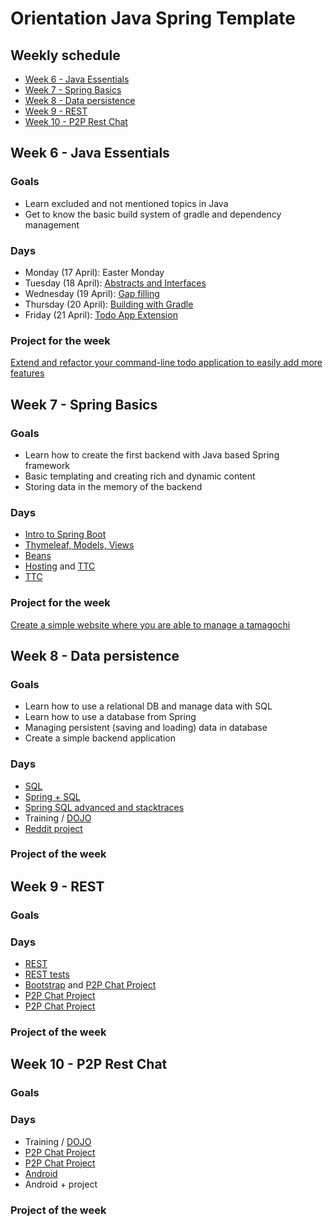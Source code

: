 # Orientation Java Spring Template

## Weekly schedule
 -  [Week 6 - Java Essentials](#week-6---java-essentials)
 -  [Week 7 - Spring Basics](#week-7---spring-basics)
 -  [Week 8 - Data persistence](#week-8---data-persistence)
 -  [Week 9 - REST](#week-9---rest)
 -  [Week 10 - P2P Rest Chat](#week-10---p2p-rest-chat)

## Week 6 - Java Essentials

### Goals
- Learn excluded and not mentioned topics in Java
- Get to know the basic build system of gradle and dependency management

### Days
- Monday (17 April): Easter Monday
- Tuesday (18 April): [Abstracts and Interfaces](https://github.com/greenfox-academy/teaching-materials/tree/master/workshop/java-interfaces)
- Wednesday (19 April): [Gap filling](https://github.com/greenfox-academy/teaching-materials/tree/master/workshop/java-gap-filler-day)
- Thursday (20 April): [Building with Gradle](https://github.com/greenfox-academy/teaching-materials/tree/master/workshop/gradle-and-build)
- Friday (21 April): [Todo App Extension](https://github.com/greenfox-academy/teaching-materials/blob/master/projects/todo-extension/java.md)

### Project for the week
[Extend and refactor your command-line todo application to easily add more features](https://github.com/greenfox-academy/teaching-materials/blob/master/projects/todo-extension/java.md)

## Week 7 - Spring Basics

### Goals
- Learn how to create the first backend with Java based Spring framework
- Basic templating and creating rich and dynamic content
- Storing data in the memory of the backend

### Days
- [Intro to Spring Boot](https://github.com/greenfox-academy/teaching-materials/tree/master/workshop/java-spring-intro)
- [Thymeleaf, Models, Views](https://github.com/greenfox-academy/teaching-materials/tree/suvi-thymeleaf/workshop/java-thymeleaf)
- [Beans](https://github.com/greenfox-academy/teaching-materials/tree/master/workshop/java-beans)
- [Hosting](https://github.com/greenfox-academy/teaching-materials/tree/master/workshop/hosting) and [TTC](https://github.com/greenfox-academy/teaching-materials/tree/master/project/programmer-fox-club)
- [TTC](https://github.com/greenfox-academy/teaching-materials/tree/master/project/programmer-fox-club)

### Project for the week
[Create a simple website where you are able to manage a tamagochi](https://github.com/greenfox-academy/teaching-materials/tree/master/project/programmer-fox-club)


## Week 8 - Data persistence

### Goals
- Learn how to use a relational DB and manage data with SQL
- Learn how to use a database from Spring
- Managing persistent (saving and loading) data in database
- Create a simple backend application

### Days
- [SQL](https://github.com/greenfox-academy/teaching-materials/tree/master/workshop/sql-basics/1-plain)
- [Spring + SQL](https://github.com/greenfox-academy/teaching-materials/tree/master/workshop/java-spring-jpa)
- [Spring SQL advanced and stacktraces](https://github.com/greenfox-academy/teaching-materials/tree/master/workshop/java-jpa-advanced)
- Training / [DOJO](https://github.com/greenfox-academy/teaching-materials/tree/master/dojo/poker-kata)
- [Reddit project](https://github.com/greenfox-academy/teaching-materials/tree/master/project/reddit/java.md)

### Project of the week


## Week 9 - REST

### Goals

### Days
- [REST](https://github.com/greenfox-academy/teaching-materials/blob/master/workshop/rest-backend/java.md)
- [REST tests](https://github.com/greenfox-academy/teaching-materials/tree/master/workshop/java-spring-rest-test)
- [Bootstrap](https://github.com/greenfox-academy/teaching-materials/tree/master/workshop/bootstrap) and [P2P Chat Project](https://github.com/greenfox-academy/teaching-materials/blob/master/project/p2p-chat/README.md)
- [P2P Chat Project](https://github.com/greenfox-academy/teaching-materials/blob/master/project/p2p-chat/README.md)
- [P2P Chat Project](https://github.com/greenfox-academy/teaching-materials/blob/master/project/p2p-chat/README.md)

### Project of the week


## Week 10 - P2P Rest Chat

### Goals

### Days
- Training / [DOJO](https://github.com/greenfox-academy/teaching-materials/tree/master/dojo/tennis-game)
- [P2P Chat Project](https://github.com/greenfox-academy/teaching-materials/blob/master/project/p2p-chat/README.md)
- [P2P Chat Project](https://github.com/greenfox-academy/teaching-materials/blob/master/project/p2p-chat/README.md)
- [Android](https://github.com/greenfox-academy/teaching-materials/blob/master/workshop/android/README.md)
- Android + project

### Project of the week
